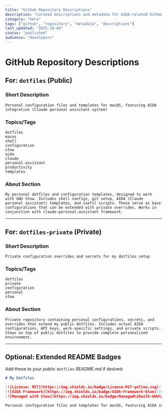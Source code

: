 ```yaml
---
title: "GitHub Repository Descriptions"
description: "Curated descriptions and metadata for AIDA-related GitHub repositories"
category: "meta"
tags: ["github", "repository", "metadata", "descriptions"]
last_updated: "2025-10-04"
status: "published"
audience: "developers"
---
```


# GitHub Repository Descriptions

## For: `dotfiles` (Public)

### Short Description

```text
Personal configuration files and templates for macOS, featuring AIDA integration (Claude personal assistant system)
```

### Topics/Tags

```text
dotfiles
macos
shell
configuration
stow
aida
claude
personal-assistant
productivity
templates
```

### About Section

```text
My personal dotfiles and configuration templates, designed to work with GNU Stow. Includes shell configs, git setup, AIDA (Claude personal assistant) templates, and useful scripts. These serve as base configurations that can be extended with private overrides. Works in conjunction with claude-personal-assistant framework.
```

---

## For: `dotfiles-private` (Private)

### Short Description

```text
Private configuration overrides and secrets for my dotfiles setup
```

### Topics/Tags

```text
dotfiles
private
configuration
personal
stow
```

### About Section

```text
Private repository containing personal configurations, secrets, and overrides that extend my public dotfiles. Includes actual AIDA configurations, API keys, work-specific settings, and private scripts. Stows on top of public dotfiles to provide complete personalized environment.
```

---

## Optional: Extended README Badges

Add these to your public `dotfiles` README.md if desired:

```markdown
# My Dotfiles

[![License: MIT](https://img.shields.io/badge/License-MIT-yellow.svg)](https://opensource.org/licenses/MIT)
[![AIDA Framework](https://img.shields.io/badge/AIDA-Framework-blue)](https://github.com/you/claude-personal-assistant)
[![Managed with Stow](https://img.shields.io/badge/Managed%20with-GNU%20Stow-green)](https://www.gnu.org/software/stow/)

Personal configuration files and templates for macOS, featuring AIDA integration.
```

